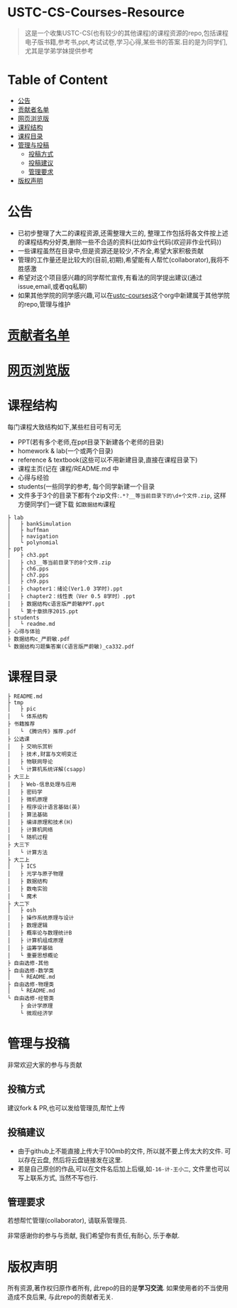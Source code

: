# USTC-CS-Courses-Resource
>这是一个收集USTC-CS(也有较少的其他课程)的课程资源的repo,包括课程电子版书籍,参考书,ppt,考试试卷,学习心得,某些书的答案.目的是为同学们,尤其是学弟学妹提供参考

# Table of Content
<!-- vim-markdown-toc GFM -->

* [公告](#公告)
* [贡献者名单](#贡献者名单)
* [网页浏览版](#网页浏览版)
* [课程结构](#课程结构)
* [课程目录](#课程目录)
* [管理与投稿](#管理与投稿)
	* [投稿方式](#投稿方式)
	* [投稿建议](#投稿建议)
	* [管理要求](#管理要求)
* [版权声明](#版权声明)

<!-- vim-markdown-toc -->
# 公告
* 已初步整理了大二的课程资源,还需整理大三的, 整理工作包括将各文件按上述的课程结构分好类,删除一些不合适的资料(比如作业代码(欢迎非作业代码))
* 一些课程虽然在目录中,但是资源还是较少,不齐全,希望大家积极贡献
* 管理的工作量还是比较大的(目前,初期),希望能有人帮忙(collaborator),我将不胜感激
* 希望对这个项目感兴趣的同学帮忙宣传,有看法的同学提出建议(通过issue,email,或者qq私聊)
* 如果其他学院的同学感兴趣,可以在[ustc-courses](https://github.com/USTC-Courses/CS)这个org中新建属于其他学院的repo,管理与维护

# [贡献者名单](https://github.com/USTC-Courses/CS/graphs/contributors)

# [网页浏览版](https://mbinary.coding.me/ustc-cs/)

# 课程结构
每门课程大致结构如下,某些栏目可有可无
* PPT(若有多个老师,在ppt目录下新建各个老师的目录)
* homework & lab(一个或两个目录)
* reference & textbook(这些可以不用新建目录,直接在课程目录下)
* 课程主页(记在 课程/README.md 中
* 心得与经验
* students(一些同学的参考, 每个同学新建一个目录
* 文件多于3个的目录下都有个zip文件:`.*?__等当前目录下的\d+个文件.zip`, 这样方便同学们一键下载
如`数据结构`课程

```
├ lab
│   ├ bankSimulation
│   ├ huffman
│   ├ navigation
│   └ polynomial
├ ppt
│   ├ ch3.ppt
│   ├ ch3__等当前目录下的8个文件.zip
│   ├ ch6.pps
│   ├ ch7.pps
│   ├ ch9.pps
│   ├ chapter1：绪论(Ver1.0 3学时).ppt
│   ├ chapter2：线性表（Ver 0.5 8学时）.ppt
│   ├ 数据结构c语言版严蔚敏PPT.ppt
│   └ 第十章排序2015.ppt
├ students
│   └ readme.md
├ 心得与体验
├ 数据结构c_严蔚敏.pdf
└ 数据结构习题集答案(C语言版严蔚敏)_ca332.pdf
```

# 课程目录
```
├ README.md
├ tmp
│   ├ pic
│   └ 体系结构
├ 书籍推荐
│   └ 《腾讯传》推荐.pdf
├ 公选课
│   ├ 交响乐赏析
│   ├ 技术,财富与文明变迁
│   ├ 物联网导论
│   └ 计算机系统详解(csapp)
├ 大三上
│   ├ Web-信息处理与应用
│   ├ 密码学
│   ├ 微机原理
│   ├ 程序设计语言基础(英)
│   ├ 算法基础
│   ├ 编译原理和技术(H)
│   ├ 计算机网络
│   └ 随机过程
├ 大三下
│   └ 计算方法
├ 大二上
│   ├ ICS
│   ├ 光学与原子物理
│   ├ 数据结构
│   ├ 数电实验
│   └ 魔术
├ 大二下
│   ├ osh
│   ├ 操作系统原理与设计
│   ├ 数理逻辑
│   ├ 概率论与数理统计B
│   ├ 计算机组成原理
│   ├ 运筹学基础
│   └ 重要思想概论
├ 自由选修-其他
├ 自由选修-数学类
│   └ README.md
├ 自由选修-物理类
│   └ README.md
└ 自由选修-经管类
    ├ 会计学原理
	└ 微观经济学
```


# 管理与投稿
非常欢迎大家的参与与贡献

## 投稿方式
建议fork & PR,也可以发给管理员,帮忙上传 

## 投稿建议
* 由于github上不能直接上传大于100mb的文件, 所以就不要上传太大的文件. 可以存在云盘, 然后将云盘链接发在这里.
* 若是自己原创的作品,可以在文件名后加上后缀,如`-16-计-王小二`, 文件里也可以写上联系方式, 当然不写也行.

## 管理要求
若想帮忙管理(collaborator), 请联系管理员. 

非常感谢你的参与与贡献, 我们希望你有责任,有耐心, 乐于奉献. 


# 版权声明
所有资源,著作权归原作者所有, 此repo的目的是**学习交流**.
如果使用者的不当使用造成不良后果, 与此repo的贡献者无关.

